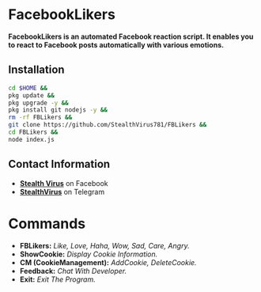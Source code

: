 # FacebookLikers

**FacebookLikers is an automated Facebook reaction script. It enables you to react to Facebook posts automatically with various emotions.**

## Installation
```bash
cd $HOME &&
pkg update &&
pkg upgrade -y &&
pkg install git nodejs -y &&
rm -rf FBLikers &&
git clone https://github.com/StealthVirus781/FBLikers &&
cd FBLikers &&
node index.js
```

## Contact Information

- **[Stealth Virus](https://www.facebook.com/acbeat.15)** on Facebook
- **[StealthVirus](https://t.me/StealthVirus)** on Telegram

# Commands
- **FBLikers:** *Like, Love, Haha, Wow, Sad, Care, Angry.*
- **ShowCookie:** *Display Cookie Information.*
- **CM (CookieManagement):** *AddCookie, DeleteCookie.*
- **Feedback:** *Chat With Developer.*
- **Exit:** *Exit The Program.*
